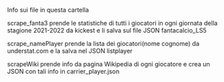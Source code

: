 Info sui file in questa cartella

scrape_fanta3 prende le statistiche di tutti i giocatori in ogni giornata della stagione 2021-2022 da kickest e li salva sul file JSON fantacalcio_LS5

scrape_namePlayer prende la lista dei giocatori(nome cognome) da understat.com e la salva nel JSON listplayer

scrapeWiki prende info da pagina Wikipedia di ogni giocatore e crea un JSON con tali info in carrier_player.json
